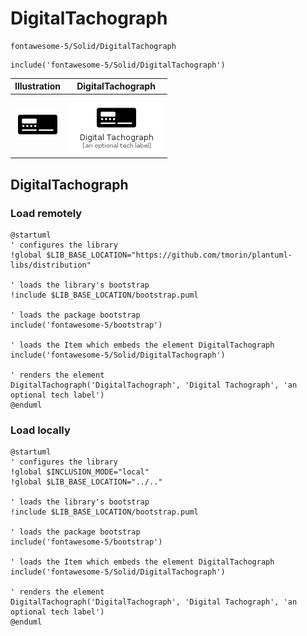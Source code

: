 # DigitalTachograph


```text
fontawesome-5/Solid/DigitalTachograph
```

```text
include('fontawesome-5/Solid/DigitalTachograph')
```



| Illustration | DigitalTachograph |
| :---: | :---: |
| ![illustration for Illustration](../../fontawesome-5/Solid/DigitalTachograph.png) | ![illustration for DigitalTachograph](../../fontawesome-5/Solid/DigitalTachograph.Local.png) |




## DigitalTachograph

### Load remotely
```plantuml
@startuml
' configures the library
!global $LIB_BASE_LOCATION="https://github.com/tmorin/plantuml-libs/distribution"

' loads the library's bootstrap
!include $LIB_BASE_LOCATION/bootstrap.puml

' loads the package bootstrap
include('fontawesome-5/bootstrap')

' loads the Item which embeds the element DigitalTachograph
include('fontawesome-5/Solid/DigitalTachograph')

' renders the element
DigitalTachograph('DigitalTachograph', 'Digital Tachograph', 'an optional tech label')
@enduml
```

### Load locally
```plantuml
@startuml
' configures the library
!global $INCLUSION_MODE="local"
!global $LIB_BASE_LOCATION="../.."

' loads the library's bootstrap
!include $LIB_BASE_LOCATION/bootstrap.puml

' loads the package bootstrap
include('fontawesome-5/bootstrap')

' loads the Item which embeds the element DigitalTachograph
include('fontawesome-5/Solid/DigitalTachograph')

' renders the element
DigitalTachograph('DigitalTachograph', 'Digital Tachograph', 'an optional tech label')
@enduml
```


